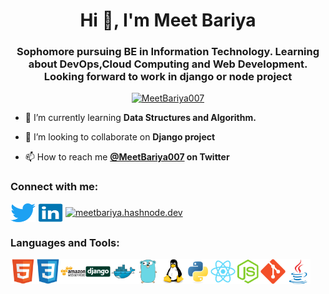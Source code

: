 <h1 align="center">Hi 👋, I'm Meet Bariya</h1>
<h3 align="center">Sophomore pursuing BE in Information Technology. Learning about DevOps,Cloud Computing and Web Development. Looking forward to work in django or node project</h3>


<p align="center"> <a href="https://twitter.com/MeetBariya007" target="blank"><img src="https://img.shields.io/twitter/follow/MeetBariya007?logo=twitter&style=for-the-badge" alt="MeetBariya007" /></a> </p>

- 🔭 I’m currently learning **Data Structures and Algorithm.**

- 👯 I’m looking to collaborate on **Django project**

- 📫 How to reach me **<a href="https://twitter.com/MeetBariya007">@MeetBariya007</a> on Twitter**



<h3 align="left">Connect with me:</h3>
<p align="left">
<a href="https://twitter.com/MeetBariya007" target="blank"><img align="center" src="https://github.com/devicons/devicon/blob/master/icons/twitter/twitter-original.svg" alt="MeetBariya007" height="30" width="40" /></a>
<a href="https://linkedin.com/in/meet-bariya" target="blank"><img align="center" src="https://github.com/devicons/devicon/blob/master/icons/linkedin/linkedin-original.svg" alt="https://linkedin.com/in/meet-bariya" height="30" width="40" /></a>
<a href="https://meetbariya.hashnode.dev" target="blank"><img align="center" src="https://cdn.hashnode.com/res/hashnode/image/upload/v1611902473383/CDyAuTy75.png?auto=compress" alt="meetbariya.hashnode.dev" height="30" width="40" /></a>
<h3 align="left">Languages and Tools:</h3>

<img align="left" alt="HTML5" width="40px" src="https://github.com/devicons/devicon/blob/master/icons/html5/html5-original.svg">
<img align="left" alt="CSS3" width="40px" src="https://github.com/devicons/devicon/blob/master/icons/css3/css3-original.svg">
<img align="left" alt="AWS" width="40px" src="https://github.com/devicons/devicon/blob/master/icons/amazonwebservices/amazonwebservices-original-wordmark.svg">
<img align="left" alt="Django" width="40px" src="https://github.com/devicons/devicon/blob/master/icons/django/django-original.svg">
<img align="left" alt="Docker" width="40px" src="https://github.com/devicons/devicon/blob/master/icons/docker/docker-original.svg">
<img align="left" alt="Golang" width="40px" src="https://github.com/devicons/devicon/blob/master/icons/go/go-original.svg">
<img align="left" alt="Linux" width="40px" src="https://github.com/devicons/devicon/blob/master/icons/linux/linux-original.svg">
<img align="left" alt="Python" width="40px" src="https://github.com/devicons/devicon/blob/master/icons/python/python-original.svg">
<img align="left" alt="React" width="40px" src="https://github.com/devicons/devicon/blob/master/icons/react/react-original.svg">
<img align="left" alt="Node" width="40px" src="https://github.com/devicons/devicon/blob/master/icons/nodejs/nodejs-original.svg">
<img align="left" alt="Git" width="40px" src="https://github.com/devicons/devicon/blob/master/icons/git/git-original.svg">
<img align="left" alt="Java" width="40px" src="https://github.com/devicons/devicon/blob/master/icons/java/java-original.svg">
